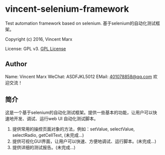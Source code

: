 # vincent-selenium-framework
Test automation framework based on selenium. 基于selenium的自动化测试框架。

Copyright (c) 2016, Vincent Marx

License: GPL v3. [GPL License](http://www.gnu.org/licenses)

## Author
Name: Vincent Marx
WeChat: ASDFJKL5012
EMail: 401078858@qq.com
欢迎交流！

## 简介
这是一个基于selenium的自动化测试框架。提供一些基本的功能，让用户可以快速地开发、调试、运行web UI 自动化测试脚本。
1. 提供常用的操控页面对象的方法，例如：setValue, selectValue, selectRadio, getCellText, (未完成...)
2. 提供可视化GUI界面，让用户可以快速、方便地调试、运行脚本。(未完成...)
3. 提供详细的测试报告。(未完成...)